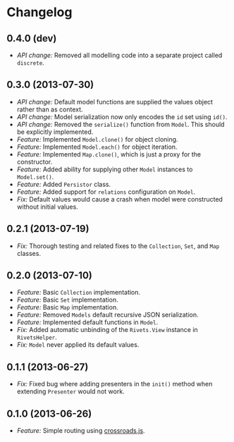 # Changelog

## 0.4.0 (dev)
* *API change:* Removed all modelling code into a separate project called `discrete`.

## 0.3.0 (2013-07-30)
* *API change:* Default model functions are supplied the values object rather than as context.
* *API change:* Model serialization now only encodes the `id` set using `id()`.
* *API change:* Removed the `serialize()` function from `Model`. This should be explicitly implemented.
* *Feature:* Implemented `Model.clone()` for object cloning.
* *Feature:* Implemented `Model.each()` for object iteration.
* *Feature:* Implemented `Map.clone()`, which is just a proxy for the constructor.
* *Feature:* Added ability for supplying other `Model` instances to `Model.set()`.
* *Feature:* Added `Persistor` class.
* *Feature:* Added support for `relations` configuration on `Model`.
* *Fix:* Default values would cause a crash when model were constructed without initial values.

## 0.2.1 (2013-07-19)
* *Fix:* Thorough testing and related fixes to the `Collection`, `Set`, and `Map` classes.

## 0.2.0 (2013-07-10)
* *Feature:* Basic `Collection` implementation.
* *Feature:* Basic `Set` implementation.
* *Feature:* Basic `Map` implementation.
* *Feature:* Removed `Models` default recursive JSON serialization.
* *Feature:* Implemented default functions in `Model`.
* *Fix:* Added automatic unbinding of the `Rivets.View` instance in `RivetsHelper`.
* *Fix:* `Model` never applied its default values.

## 0.1.1 (2013-06-27)

* *Fix:* Fixed bug where adding presenters in the `init()` method when extending `Presenter` would not work.

## 0.1.0 (2013-06-26)

* *Feature:* Simple routing using [crossroads.js](http://millermedeiros.github.io/crossroads.js/).

